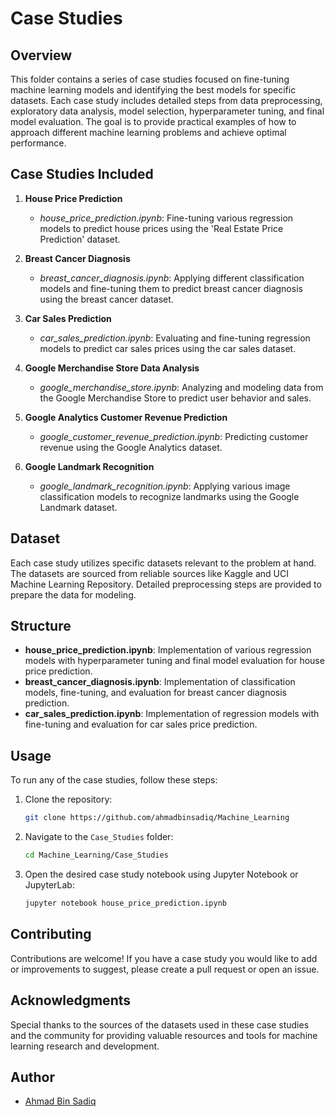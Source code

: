 # Case Studies

## Overview

This folder contains a series of case studies focused on fine-tuning machine learning models and identifying the best models for specific datasets. Each case study includes detailed steps from data preprocessing, exploratory data analysis, model selection, hyperparameter tuning, and final model evaluation. The goal is to provide practical examples of how to approach different machine learning problems and achieve optimal performance.

## Case Studies Included

1. **House Price Prediction**
   - *house_price_prediction.ipynb*: Fine-tuning various regression models to predict house prices using the 'Real Estate Price Prediction' dataset.
   
2. **Breast Cancer Diagnosis**
   - *breast_cancer_diagnosis.ipynb*: Applying different classification models and fine-tuning them to predict breast cancer diagnosis using the breast cancer dataset.

3. **Car Sales Prediction**
   - *car_sales_prediction.ipynb*: Evaluating and fine-tuning regression models to predict car sales prices using the car sales dataset.

4. **Google Merchandise Store Data Analysis**
   - *google_merchandise_store.ipynb*: Analyzing and modeling data from the Google Merchandise Store to predict user behavior and sales.

5. **Google Analytics Customer Revenue Prediction**
   - *google_customer_revenue_prediction.ipynb*: Predicting customer revenue using the Google Analytics dataset.

6. **Google Landmark Recognition**
   - *google_landmark_recognition.ipynb*: Applying various image classification models to recognize landmarks using the Google Landmark dataset.

## Dataset

Each case study utilizes specific datasets relevant to the problem at hand. The datasets are sourced from reliable sources like Kaggle and UCI Machine Learning Repository. Detailed preprocessing steps are provided to prepare the data for modeling.

## Structure

- **house_price_prediction.ipynb**: Implementation of various regression models with hyperparameter tuning and final model evaluation for house price prediction.
- **breast_cancer_diagnosis.ipynb**: Implementation of classification models, fine-tuning, and evaluation for breast cancer diagnosis prediction.
- **car_sales_prediction.ipynb**: Implementation of regression models with fine-tuning and evaluation for car sales price prediction.

## Usage

To run any of the case studies, follow these steps:

1. Clone the repository:
    ```bash
    git clone https://github.com/ahmadbinsadiq/Machine_Learning
    ```

2. Navigate to the `Case_Studies` folder:
    ```bash
    cd Machine_Learning/Case_Studies
    ```

3. Open the desired case study notebook using Jupyter Notebook or JupyterLab:
    ```bash
    jupyter notebook house_price_prediction.ipynb
    ```

## Contributing

Contributions are welcome! If you have a case study you would like to add or improvements to suggest, please create a pull request or open an issue.

## Acknowledgments

Special thanks to the sources of the datasets used in these case studies and the community for providing valuable resources and tools for machine learning research and development.

## Author
* [Ahmad Bin Sadiq](https://www.linkedin.com/in/ahmad-bin-sadiq/)
